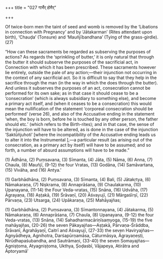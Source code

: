 +++
title = "027 गार्भैर् होमैर्"

+++

Of twice-born men the taint of seed and womb is removed by the ‘Libations in connection with Pregnancy’ and by ‘Jātakarman’ (Rites attendant upon birth), ‘Chauḍa’ (Tonsure) and ‘Mauñjībandhana’ (Tying of the grass-girdle). (27)


“How can these sacraments be regarded as subserving the purposes of actions? As regards the ‘sprinkling of butter,’ it is only natural that through the butter it should subserve the purposes of the sacrificial act, in Connection with which it has been prescribed. These sacraments however lie entirely, outside the pale of any action;—their injunction not occurring in the context of any sacrificial act. So it is difficult to say that they help in the sacrifice through the man (in the way in which the does through the butter). And unless it subserves the purposes of an act, consecration cannot be performed for its own sake; as in that case it should cease to be a ‘consecration’ (which is always subsidiary to something else), and become a primary act itself, and (when it ceases to be a consecration) this would mean the nullification of the statement ‘corporeal consecration should be performed’ (verse 26), and also of the Accusative ending in the statement ‘when, the boy is born, before he is touched by any other person, the father should etc.’ (which refers to the Birth-rites); and in that case, the sense of the injunction will have to be altered, as is done in the case of the injunction ‘Saktūñjuhoti’ [where the incompatibility of the Accusative ending leads us to alter it into the Instrumental ],—a particular result (as arising out of the consecration, as a primary act by itself) will have to be assumed; and so forth, a number of absurd assumptions will have to be made.”


(1) Ādhāna, 
(2) Puṃsavana, 
(3) Sīmanta, 
(4) Jāta, 
(5) Nāma, 
(6) Anna, 
(7) Chaula, 
(8) Mauñjī, 
(9-12) the four Vratas, 
(13) Godāna, 
(14) Samāvartana, 
(15) Vivāha, 
and (16) Antya.’


(1) Garbhādhāna, 
(2) Puṃsavana, 
(3) Sīmanta, 
(4) Bali, 
(5) Jātakṛtya, 
(6) Nāmakaraṇa, 
(7) Niṣkrama, 
(8) Annaprāśana, 
(9) Chaulakarma, 
(10) Upanayana, 
(11-14) the Four Veda-vratas, 
(15) Snāna, 
(16) Udvāha, 
(17) Āgrayaṇa, 
(18) Aṣṭakā, 
(19) Śrāvaṇī, 
(20) Āśvayujī, 
(21) Mārgaśīrṣī, 
(22) Pārvaṇa, 
(23) Utsarga, 
(24) Upākaraṇa, 
(25) Mahāyajñas;


(1) Garbhādhāna, 
(2) Puṃsavana, 
(3) Sīmantonnayana, 
(4) Jātakarma, 
(5) Nāmakaraṇa, 
(6) Annaprāśana, 
(7) Chaula, 
(8) Upanayana, 
(9-12) the four Veda-vratas, 
(13) Snāna, 
(14) Sahadharmacāriṇīsaṃyoga, 
(15-19) the five mahāyajñas, 
(20-26) the seven Pākayajñas—Aṣṭakā, Pārvaṇa-Śrāddba, Śrāvanī, Āgrahāyaṇī, Caitrī and Āśvayujī, 
(27-33) the seven Haviryajñas—Agnyādheya, Agnihotra, Darśapūrṇamāsa, Cāturmāsya, Āgrayaṇeṣṭi, Nirūdhapaśubandha, and Sautrāmaṇi, 
(33-40) the seven Somayajñas—Agniṣṭoma, Atyagniṣṭoma, Ukthya, Ṣoḍasbī, Vājapeya, Atirātra and Āptoryamā’